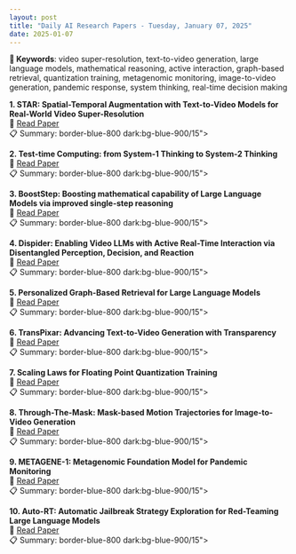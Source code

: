 ```yaml
---
layout: post
title: "Daily AI Research Papers - Tuesday, January 07, 2025"
date: 2025-01-07
---
```


**🔑 Keywords**: video super-resolution, text-to-video generation, large language models, mathematical reasoning, active interaction, graph-based retrieval, quantization training, metagenomic monitoring, image-to-video generation, pandemic response, system thinking, real-time decision making

**1. STAR: Spatial-Temporal Augmentation with Text-to-Video Models for
  Real-World Video Super-Resolution**  
🔗 [Read Paper](https://huggingface.co/papers/2501.02976)  
📋 Summary: border-blue-800 dark:bg-blue-900/15">

**2. Test-time Computing: from System-1 Thinking to System-2 Thinking**  
🔗 [Read Paper](https://huggingface.co/papers/2501.02497)  
📋 Summary: border-blue-800 dark:bg-blue-900/15">

**3. BoostStep: Boosting mathematical capability of Large Language Models via
  improved single-step reasoning**  
🔗 [Read Paper](https://huggingface.co/papers/2501.03226)  
📋 Summary: border-blue-800 dark:bg-blue-900/15">

**4. Dispider: Enabling Video LLMs with Active Real-Time Interaction via
  Disentangled Perception, Decision, and Reaction**  
🔗 [Read Paper](https://huggingface.co/papers/2501.03218)  
📋 Summary: border-blue-800 dark:bg-blue-900/15">

**5. Personalized Graph-Based Retrieval for Large Language Models**  
🔗 [Read Paper](https://huggingface.co/papers/2501.02157)  
📋 Summary: border-blue-800 dark:bg-blue-900/15">

**6. TransPixar: Advancing Text-to-Video Generation with Transparency**  
🔗 [Read Paper](https://huggingface.co/papers/2501.03006)  
📋 Summary: border-blue-800 dark:bg-blue-900/15">

**7. Scaling Laws for Floating Point Quantization Training**  
🔗 [Read Paper](https://huggingface.co/papers/2501.02423)  
📋 Summary: border-blue-800 dark:bg-blue-900/15">

**8. Through-The-Mask: Mask-based Motion Trajectories for Image-to-Video
  Generation**  
🔗 [Read Paper](https://huggingface.co/papers/2501.03059)  
📋 Summary: border-blue-800 dark:bg-blue-900/15">

**9. METAGENE-1: Metagenomic Foundation Model for Pandemic Monitoring**  
🔗 [Read Paper](https://huggingface.co/papers/2501.02045)  
📋 Summary: border-blue-800 dark:bg-blue-900/15">

**10. Auto-RT: Automatic Jailbreak Strategy Exploration for Red-Teaming Large
  Language Models**  
🔗 [Read Paper](https://huggingface.co/papers/2501.01830)  
📋 Summary: border-blue-800 dark:bg-blue-900/15">

